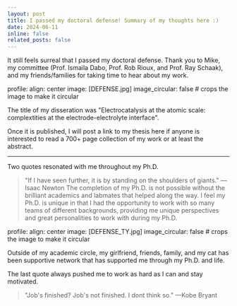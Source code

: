 ```yaml
---
layout: post
title: I passed my doctoral defense! Summary of my thoughts here :)
date: 2024-06-11
inline: false
related_posts: false
---
```


It still feels surreal that I passed my doctoral defense. Thank you to Mike, my committee (Prof. Ismaila Dabo, Prof. Rob Rioux, and Prof. Ray Schaak), and my friends/families for taking time to hear about my work.

profile:
  align: center
  image: [DEFENSE.jpg]
  image_circular: false # crops the image to make it circular

The title of my disseration was "Electrocatalysis at the atomic scale: complextities at the electrode-electrolyte interface".

Once it is published, I will post a link to my thesis here if anyone is interested to read a 700+ page collection of my work or at least the abstract.

---
Two quotes resonated with me throughout my Ph.D.
> "If I have seen further, it is by standing on the shoulders of giants."
> —Isaac Newton
The completion of my Ph.D. is not possible without the brilliant academics and labmates that helped along the way. I feel my Ph.D. is unique in that I had the opportunity to work with so many teams of different backgrounds, providing me unique perspectives and great personalities to work with during my Ph.D.

profile:
  align: center
  image: [DEFENSE_TY.jpg]
  image_circular: false # crops the image to make it circular

Outside of my academic circle, my girlfriend, friends, family, and my cat has been supportive network that has supported me through my Ph.D. and life. 

The last quote always pushed me to work as hard as I can and stay motivated.
> "Job's finished? Job's not finished. I dont think so."
> —Kobe Bryant
